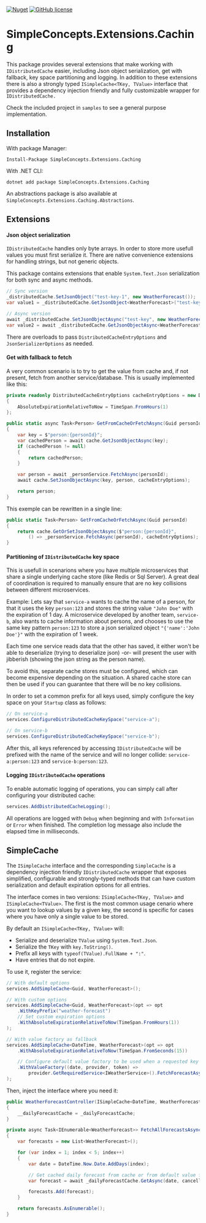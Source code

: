 [![Nuget](https://img.shields.io/nuget/v/SimpleConcepts.Extensions.Caching)](https://www.nuget.org/packages/SimpleConcepts.Extensions.Caching/)
[![GitHub license](https://img.shields.io/badge/license-MIT-blue.svg?style=flat-square)](https://raw.githubusercontent.com/raphaabreu/SimpleConcepts.Extensions.Caching/master/LICENSE)

# SimpleConcepts.Extensions.Caching

This package provides several extensions that make working with `IDistributedCache` easier, including Json object serialization, get with fallback, key space partitioning and logging. In addition to these extensions there is also a strongly typed `ISimpleCache<TKey, TValue>` interface that provides a dependency injection friendly and fully customizable wrapper for `IDistributedCache.`

Check the included project in `samples` to see a general purpose implementation.

## Installation

With package Manager:
```
Install-Package SimpleConcepts.Extensions.Caching
```

With .NET CLI:
```
dotnet add package SimpleConcepts.Extensions.Caching
```

An abstractions package is also available at `SimpleConcepts.Extensions.Caching.Abstractions`.

## Extensions

#### Json object serialization

`IDistributedCache` handles only byte arrays. In order to store more usefull values you must first serialize it. There are native convenience extensions for handling strings, but not generic objects.

This package contains extensions that enable `System.Text.Json` serialization for both sync and async methods.

```csharp
// Sync version
_distributedCache.SetJsonObject("test-key-1", new WeatherForecast());
var value1 = _distributedCache.GetJsonObject<WeatherForecast>("test-key-1");

// Async version
await _distributedCache.SetJsonObjectAsync("test-key", new WeatherForecast());
var value2 = await _distributedCache.GetJsonObjectAsync<WeatherForecast>("test-key");
```

There are overloads to pass `DistributedCacheEntryOptions` and `JsonSerializerOptions` as needed.

#### Get with fallback to fetch

A very common scenario is to try to get the value from cache and, if not present, fetch from another service/database. This is usually implemented like this:

```csharp
private readonly DistributedCacheEntryOptions cacheEntryOptions = new DistributedCacheEntryOptions
{
    AbsoluteExpirationRelativeToNow = TimeSpan.FromHours(1)
};

public static async Task<Person> GetFromCacheOrFetchAsync(Guid personId)
{
    var key = $"person:{personId}";
    var cachedPerson = await cache.GetJsonObjectAsync(key);
    if (cachedPerson != null)
    {
        return cachedPerson;
    }

    var person = await _personService.FetchAsync(personId);
    await cache.SetJsonObjectAsync(key, person, cacheEntryOptions);

    return person;
}
```

This exemple can be rewritten in a single line:

```csharp
public static Task<Person> GetFromCacheOrFetchAsync(Guid personId)
{
    return cache.GetOrSetJsonObjectAsync($"person:{personId}", 
        () => _personService.FetchAsync(personId), cacheEntryOptions);
}
```

#### Partitioning of `IDistributedCache` key space

This is usefull in scenarions where you have multiple microservices that share a single underlying cache store (like Redis or Sql Server). A great deal of coordination is required to manually ensure that are no key collisions between different microservices.

Example: Lets say that `service-a` wants to cache the name of a person, for that it uses the key `person:123` and stores the string value `"John Doe"` with the expiration of 1 day. A microservice developed by another team, `service-b`, also wants to cache information about persons, and chooses to use the same key pattern `person:123` to store a json serialized object `"{'name':'John Doe'}"` with the expiration of 1 week.

Each time one service reads data that the other has saved, it either won't be able to deserialize (trying to deserialize json) -or- will present the user with jibberish (showing the json string as the person name).

To avoid this, separate cache stores must be configured, which can become expensive depending on the situation. A shared cache store can then be used if you can guarantee that there will be no key collisions.

In order to set a common prefix for all keys used, simply configure the key space on your `Startup` class as follows:

```csharp
// On service-a
services.ConfigureDistributedCacheKeySpace("service-a");

// On service-b
services.ConfigureDistributedCacheKeySpace("service-b");
```

After this, all keys referenced by accessing `IDistributedCache` will be prefixed with the name of the service and will no longer collide: `service-a:person:123` and `service-b:person:123`.

#### Logging `IDistributedCache` operations

To enable automatic logging of operations, you can simply call after configuring your distributed cache:

```csharp
services.AddDistributedCacheLogging();
```

All operations are logged with `Debug` when beginning and with `Information` or `Error` when finished. The completion log message also include the elapsed time in milliseconds.

## SimpleCache

The `ISimpleCache` interface and the corresponding `SimpleCache` is a dependency injection friendly `IDistributedCache` wrapper that exposes simplified, configurable and strongly-typed methods that can have custom serialization and default expiration options for all entries.

The interface comes in two versions: `ISimpleCache<TKey, TValue>` and `ISimpleCache<TValue>`. The first is the most common usage cenario where you want to lookup values by a given key, the second is specific for cases where you have only a single value to be stored.

By default an `ISimpleCache<TKey, TValue>` will:
* Serialize and deserialize `TValue` using `System.Text.Json`.
* Serialize the `TKey` with `key.ToString()`.
* Prefix all keys with `typeof(TValue).FullName + ":"`.
* Have entries that do not expire.

To use it, register the service:

```csharp
// With default options
services.AddSimpleCache<Guid, WeatherForecast>();

// With custom options
services.AddSimpleCache<Guid, WeatherForecast>(opt => opt
    .WithKeyPrefix("weather-forecast")
    // Set custom expiration options
    .WithAbsoluteExpirationRelativeToNow(TimeSpan.FromHours(1))
);

// With value factory as fallback
services.AddSimpleCache<DateTime, WeatherForecast>(opt => opt
    .WithAbsoluteExpirationRelativeToNow(TimeSpan.FromSeconds(15))

    // Configure default value factory to be used when a requested key is not found on cache
    .WithValueFactory((date, provider, token) =>
        provider.GetRequiredService<IWeatherService>().FetchForecastAsync(date, token))
);
```

Then, inject the interface where you need it:

```csharp
public WeatherForecastController(ISimpleCache<DateTime, WeatherForecast> _dailyForecastCache)
{
    __dailyForecastCache = _dailyForecastCache;
}

private async Task<IEnumerable<WeatherForecast>> FetchAllForecastsAsync(CancellationToken cancellationToken)
{
    var forecasts = new List<WeatherForecast>();

    for (var index = 1; index < 5; index++)
    {
        var date = DateTime.Now.Date.AddDays(index);

        // Get cached daily forecast from cache or from default value factory.
        var forecast = await _dailyForecastCache.GetAsync(date, cancellationToken);

        forecasts.Add(forecast);
    }

    return forecasts.AsEnumerable();
}
```
